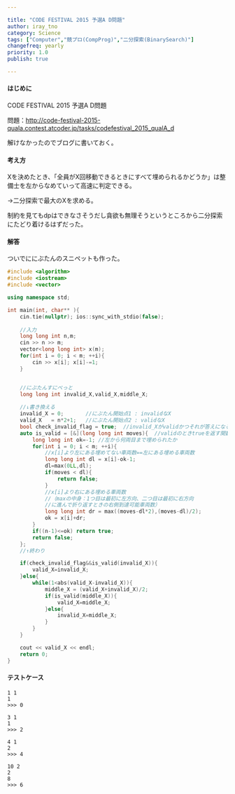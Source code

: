 ```yaml
---

title: "CODE FESTIVAL 2015 予選A D問題"
author: iray_tno
category: Science
tags: ["Computer","競プロ(CompProg)","二分探索(BinarySearch)"]
changefreq: yearly
priority: 1.0
publish: true

---
```


#### はじめに

CODE FESTIVAL 2015 予選A D問題

問題：http://code-festival-2015-quala.contest.atcoder.jp/tasks/codefestival_2015_qualA_d

解けなかったのでブログに書いておく。

<!-- headline -->

#### 考え方

Xを決めたとき、「全員がX回移動できるときにすべて埋められるかどうか」は整備士を左からなめていって高速に判定できる。

→二分探索で最大のXを求める。

制約を見てもdpはできなさそうだし貪欲も無理そうというところから二分探索にたどり着けるはずだった。

#### 解答

ついでににぶたんのスニペットも作った。

```cpp
#include <algorithm>
#include <iostream>
#include <vector>

using namespace std;

int main(int, char** ){
	cin.tie(nullptr); ios::sync_with_stdio(false);
 
	//入力
	long long int n,m;
	cin >> n >> m;
	vector<long long int> x(m);
	for(int i = 0; i < m; ++i){
		cin >> x[i]; x[i]-=1;
	}


	//にぶたんすにぺっと
	long long int invalid_X,valid_X,middle_X;
	
	//↓書き換える
	invalid_X = 0;       //にぶたん開始点1 : invalidなX
	valid_X   = n*2+1;   //にぶたん開始点2 : validなX
	bool check_invalid_flag = true;  //invalid_Xがvalidかつそれが答えになる可能性
	auto is_valid = [&](long long int moves){  //validのときtrueを返す関数
		long long int ok=-1; //左から何両目まで埋められたか
		for(int i = 0; i < m; ++i){
			//x[i]より左にある埋めてない車両数==左にある埋める車両数
			long long int dl = x[i]-ok-1;
			dl=max(0LL,dl);
			if(moves < dl){
				return false;
			}
			//x[i]より右にある埋める車両数
			//（maxの中身：1つ目は最初に左方向、二つ目は最初に右方向
			//に進んで折り返すときの右側到達可能車両数）
			long long int dr = max((moves-dl*2),(moves-dl)/2);
			ok = x[i]+dr;
		}
		if((n-1)<=ok) return true;
		return false;
	};
	//↑終わり

	if(check_invalid_flag&&is_valid(invalid_X)){
		valid_X=invalid_X;
	}else{
		while(1<abs(valid_X-invalid_X)){
			middle_X = (valid_X+invalid_X)/2;
			if(is_valid(middle_X)){
				valid_X=middle_X;
			}else{
				invalid_X=middle_X;
			}
		}
	}

	cout << valid_X << endl;
	return 0;
}

```

#### テストケース

```plain
1 1
1
>>> 0
```

```plain
3 1
1
>>> 2
```

```plain
4 1
2
>>> 4
```

```plain
10 2
2
8
>>> 6
```
